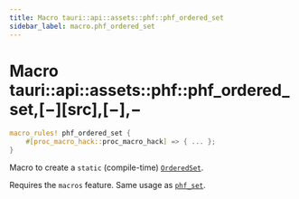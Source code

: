 ```yaml
---
title: Macro tauri::api::assets::phf::phf_ordered_set
sidebar_label: macro.phf_ordered_set
---
```


# Macro tauri::api::assets::phf::phf_ordered_set,\[−]\[src],\[−],−

```rs
macro_rules! phf_ordered_set {
    #[proc_macro_hack::proc_macro_hack] => { ... };
}
```

Macro to create a `static` (compile-time) [`OrderedSet`](/docs/api/rust/tauri/../../../../tauri/api/assets/phf/struct.OrderedSet "OrderedSet").

Requires the `macros` feature. Same usage as [`phf_set`](/docs/api/rust/tauri/../../../../tauri/api/assets/phf/macro.phf_set "phf_set").
